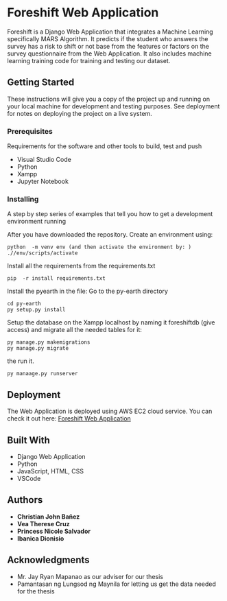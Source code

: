 # Foreshift Web Application

Foreshift is a Django Web Application that integrates a Machine Learning specifically MARS Algorithm. It predicts if the student who answers the 
survey has a risk to shift or not base from the features or factors on the survey questionnaire from the Web Application. It also includes machine learning
training code for training and testing our dataset.

## Getting Started

These instructions will give you a copy of the project up and running on
your local machine for development and testing purposes. See deployment
for notes on deploying the project on a live system.

### Prerequisites

Requirements for the software and other tools to build, test and push 
- Visual Studio Code
- Python
- Xampp
- Jupyter Notebook

### Installing

A step by step series of examples that tell you how to get a development
environment running

After you have downloaded the repository. Create an environment using:

    python  -m venv env (and then activate the environment by: )
    .//env/scripts/activate

Install all the requirements from the requirements.txt

    pip  -r install requirements.txt

Install the pyearth in the file: Go to the py-earth directory

    cd py-earth
    py setup.py install

Setup the database on the Xampp localhost by naming it foreshiftdb (give access) and migrate all the needed tables for it:

    py manage.py makemigrations
    py manage.py migrate

the run it.

    py manaage.py runserver

## Deployment

The Web Application is deployed using AWS EC2 cloud service.
You can check it out here: [Foreshift Web Application](http://13.212.229.116:8000/)

## Built With

  - Django Web Application
  - Python
  - JavaScript, HTML, CSS
  - VSCode

## Authors

  - **Christian John Bañez**
  - **Vea Therese Cruz** 
  - **Princess Nicole Salvador** 
  - **Ibanica Dionisio** 

## Acknowledgments

  - Mr. Jay Ryan Mapanao as our adviser for our thesis
  - Pamantasan ng Lungsod ng Maynila for letting us get the data needed for the thesis

